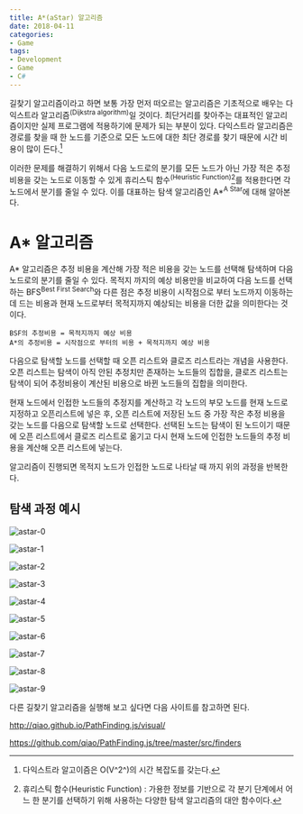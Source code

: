 ```yaml
---
title: A*(aStar) 알고리즘
date: 2018-04-11
categories:
- Game
tags:
- Development
- Game
- C#
---
```


 길찾기 알고리즘이라고 하면 보통 가장 먼저 떠오르는 알고리즘은 기초적으로 배우는 다익스트라 알고리즘<sup>(Dijkstra algorithm)</sup>일 것이다. 최단거리를 찾아주는 대표적인 알고리즘이지만 실제 프로그램에 적용하기에 문제가 되는 부분이 있다. 다익스트라 알고리즘은 경로를 찾을 때 한 노드를 기준으로 모든 노드에 대한 최단 경로를 찾기 때문에 시간 비용이 많이 든다.[^Dijkstra-Time]

[^Dijkstra-Time]: 다익스트라 알고이즘은 O(V^2^)의 시간 복잡도를 갖는다.

 이러한 문제를 해결하기 위해서 다음 노드로의 분기를 모든 노드가 아닌 가장 적은 추정 비용을 갖는 노드로 이동할 수 있게 휴리스틱 함수<sup>(Heuristic Function)</sup>[^Heuristic-Function]를 적용한다면 각 노드에서 분기를 줄일 수 있다. 이를 대표하는 탐색 알고리즘인 A*<sup>A Star</sup>에 대해 알아본다.

[^Heuristic-Function]: 휴리스틱 함수(Heuristic Function) : 가용한 정보를 기반으로 각 분기 단계에서 어느 한 분기를 선택하기 위해 사용하는 다양한 탐색 알고리즘의 대안 함수이다.

# A* 알고리즘

 A* 알고리즘은 추정 비용을 계산해 가장 적은 비용을 갖는 노드를 선택해 탐색하며 다음 노드로의 분기를 줄일 수 있다.  목적지 까지의 예상 비용만을 비교하여 다음 노드를 선택하는 BFS<sup>Best First Search</sup>와 다른 점은 추정 비용이 시작점으로 부터 노드까지 이동하는데 드는 비용과 현재 노드로부터 목적지까지 예상되는 비용을 더한 값을 의미한다는 것이다.

```
BSF의 추정비용 = 목적지까지 예상 비용
A*의 추정비용 = 시작점으로 부터의 비용 + 목적지까지 예상 비용
```

 다음으로 탐색할 노드를 선택할 때 오픈 리스트와 클로즈 리스트라는 개념을 사용한다. 오픈 리스트는 탐색이 아직 안된 추정치만 존재하는 노드들의 집합을, 클로즈 리스트는 탐색이 되어 추정비용이 계산된 비용으로 바뀐 노드들의 집합을 의미한다.

 현재 노드에서 인접한 노드들의 추정지를 계산하고 각 노드의 부모 노드를 현재 노드로 지정하고 오픈리스트에 넣은 후, 오픈 리스트에 저장된 노드 중 가장 작은 추정 비용을 갖는 노드를 다음으로 탐색할 노드로 선택한다. 선택된 노드는 탐색이 된 노드이기 때문에 오픈 리스트에서 클로즈 리스트로 옮기고 다시 현재 노드에 인접한 노드들의 추정 비용을 계산해 오픈 리스트에 넣는다. 

 알고리즘이 진행되면 목적지 노드가 인접한 노드로 나타날 때 까지 위의 과정을 반복한다.

## 탐색 과정 예시

![astar-0](https://user-images.githubusercontent.com/18159012/38462570-6850a3a0-3b24-11e8-8bc8-9513b1ccfc74.png)

![astar-1](https://user-images.githubusercontent.com/18159012/38462574-748d2116-3b24-11e8-8bd9-e9060a714cc1.png)

![astar-2](https://user-images.githubusercontent.com/18159012/38462575-7cb1c932-3b24-11e8-802e-80140d2ade2b.png)

![astar-3](https://user-images.githubusercontent.com/18159012/38462577-83709a1e-3b24-11e8-9297-38346867375c.png)

![astar-4](https://user-images.githubusercontent.com/18159012/38462580-8b912b1e-3b24-11e8-8868-4ca62110d15c.png)

![astar-5](https://user-images.githubusercontent.com/18159012/38462584-98e1e862-3b24-11e8-9d16-ed8894fb41fa.png)

![astar-6](https://user-images.githubusercontent.com/18159012/38462586-a2141810-3b24-11e8-9bca-e89e998650a7.png)

![astar-7](https://user-images.githubusercontent.com/18159012/38462588-aa9010b6-3b24-11e8-9a3b-927278b456a9.png)

![astar-8](https://user-images.githubusercontent.com/18159012/38462655-c80c7390-3b25-11e8-8746-61b718b2865f.png)

![astar-9](https://user-images.githubusercontent.com/18159012/38462662-dc7fef32-3b25-11e8-85f0-0aad2390fc03.png)

다른 길찾기 알고리즘을 실행해 보고 싶다면 다음 사이트를 참고하면 된다.

http://qiao.github.io/PathFinding.js/visual/

https://github.com/qiao/PathFinding.js/tree/master/src/finders
